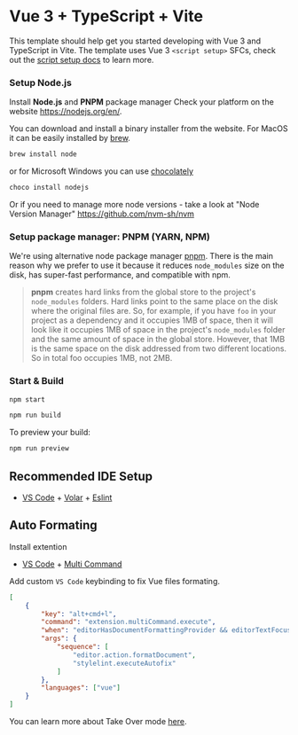 # Vue 3 + TypeScript + Vite

This template should help get you started developing with Vue 3 and TypeScript in Vite. The template uses Vue 3 `<script setup>` SFCs, check out the [script setup docs](https://v3.vuejs.org/api/sfc-script-setup.html#sfc-script-setup) to learn more.

### Setup Node.js

Install **Node.js** and **PNPM** package manager
Check your platform on the website <https://nodejs.org/en/>. 

You can download and install a binary installer from the website. For MacOS it can be easily installed by [brew](https://brew.sh).


```sh
brew install node
```

or for Microsoft Windows you can use [chocolately](https://chocolatey.org/install)

```sh
choco install nodejs
```

Or if you need to manage more node versions - take a look at "Node Version Manager" <https://github.com/nvm-sh/nvm>

### Setup package manager: PNPM (YARN, NPM)

We're using alternative node package manager [pnpm](https://pnpm.io/installation). There is the main reason why we prefer to use it because it reduces `node_modules` size on the disk, has super-fast performance, and compatible with npm.

> **pnpm** creates hard links from the global store to the project's `node_modules` folders. Hard links point to the same place on the disk where the original files are. So, for example, if you have `foo` in your project as a dependency and it occupies 1MB of space, then it will look like it occupies 1MB of space in the project's `node_modules` folder and the same amount of space in the global store. However, that 1MB is the same space on the disk addressed from two different locations. So in total foo occupies 1MB, not 2MB.


### Start & Build

```sh
npm start
```

```sh
npm run build
```


To preview your build:


```sh
npm run preview
```
## Recommended IDE Setup

- [VS Code](https://code.visualstudio.com/) + [Volar](https://marketplace.visualstudio.com/items?itemName=Vue.volar) +  [Eslint](https://marketplace.visualstudio.com/items?itemName=dbaeumer.vscode-eslint)

## Auto Formating

Install extention

- [VS Code](https://code.visualstudio.com/) + [Multi Command](https://marketplace.visualstudio.com/items?itemName=ryuta46.multi-command)

Add custom `VS Code` keybinding to fix Vue files formating.

```json
[
    {
        "key": "alt+cmd+l",
        "command": "extension.multiCommand.execute",
        "when": "editorHasDocumentFormattingProvider && editorTextFocus && !editorReadonly && !inCompositeEditor",
        "args": { 
            "sequence": [
                "editor.action.formatDocument",
                "stylelint.executeAutofix"
            ]
        },
        "languages": ["vue"]
    }
]
```

You can learn more about Take Over mode [here](https://github.com/johnsoncodehk/volar/discussions/471).
